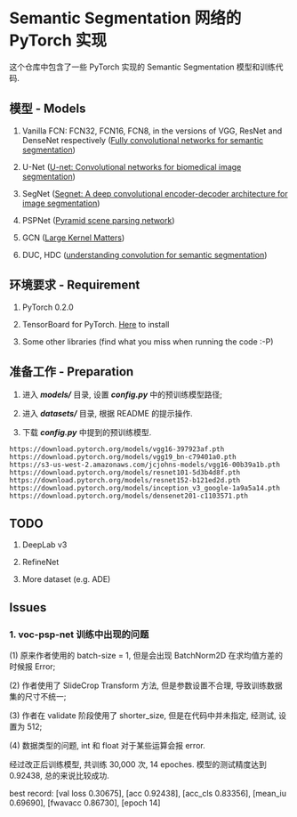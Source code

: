 # Semantic Segmentation 网络的 PyTorch 实现  

这个仓库中包含了一些 PyTorch 实现的 Semantic Segmentation 模型和训练代码.  

## 模型 - Models

1. Vanilla FCN: FCN32, FCN16, FCN8, in the versions of VGG, ResNet and DenseNet respectively
([Fully convolutional networks for semantic segmentation](http://www.cv-foundation.org/openaccess/content_cvpr_2015/papers/Long_Fully_Convolutional_Networks_2015_CVPR_paper.pdf))  

2. U-Net ([U-net: Convolutional networks for biomedical image segmentation](https://arxiv.org/pdf/1505.04597))  

3. SegNet ([Segnet: A deep convolutional encoder-decoder architecture for image segmentation](https://arxiv.org/pdf/1511.00561))  

4. PSPNet ([Pyramid scene parsing network](https://arxiv.org/pdf/1612.01105))  

5. GCN ([Large Kernel Matters](https://arxiv.org/pdf/1703.02719))  

6. DUC, HDC ([understanding convolution for semantic segmentation](https://arxiv.org/pdf/1702.08502.pdf))  

## 环境要求 - Requirement

1. PyTorch 0.2.0  

2. TensorBoard for PyTorch. [Here](https://github.com/lanpa/tensorboard-pytorch)  to install  

3. Some other libraries (find what you miss when running the code :-P)  

## 准备工作 - Preparation  

1. 进入 ***models/*** 目录, 设置 ***config.py*** 中的预训练模型路径;    

2. 进入 ***datasets/*** 目录,  根据 README 的提示操作.    

3. 下载 ***config.py*** 中提到的预训练模型.    

```
https://download.pytorch.org/models/vgg16-397923af.pth
https://download.pytorch.org/models/vgg19_bn-c79401a0.pth
https://s3-us-west-2.amazonaws.com/jcjohns-models/vgg16-00b39a1b.pth
https://download.pytorch.org/models/resnet101-5d3b4d8f.pth
https://download.pytorch.org/models/resnet152-b121ed2d.pth
https://download.pytorch.org/models/inception_v3_google-1a9a5a14.pth
https://download.pytorch.org/models/densenet201-c1103571.pth
```

## TODO

1. DeepLab v3 

2. RefineNet  

3. More dataset (e.g. ADE)  

## Issues

### 1. voc-psp-net 训练中出现的问题   

(1) 原来作者使用的 batch-size = 1, 但是会出现 BatchNorm2D 在求均值方差的时候报 Error;  

(2) 作者使用了 SlideCrop Transform 方法, 但是参数设置不合理, 导致训练数据集的尺寸不统一;   

(3) 作者在 validate 阶段使用了 shorter_size, 但是在代码中并未指定, 经测试, 设置为  512;   

(4) 数据类型的问题, int 和 float 对于某些运算会报 error.  

经过改正后训练模型, 共训练 30,000 次, 14 epoches. 模型的测试精度达到 0.92438, 总的来说比较成功.  

best record: [val loss 0.30675], [acc 0.92438], [acc_cls 0.83356], [mean_iu 0.69690], [fwavacc 0.86730], [epoch 14]

